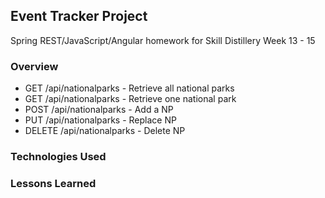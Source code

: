 ## Event Tracker Project

Spring REST/JavaScript/Angular homework for Skill Distillery Week 13 - 15

### Overview

* GET /api/nationalparks - Retrieve all national parks
* GET /api/nationalparks - Retrieve one national park
* POST /api/nationalparks - Add a NP
* PUT /api/nationalparks - Replace NP
* DELETE /api/nationalparks - Delete NP
### Technologies Used


### Lessons Learned
